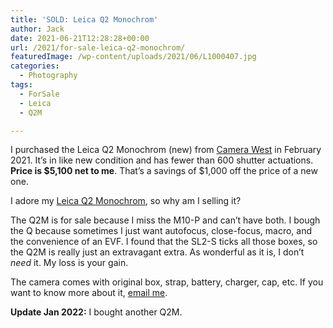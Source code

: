 ```yaml
---
title: 'SOLD: Leica Q2 Monochrom'
author: Jack
date: 2021-06-21T12:28:28+00:00
url: /2021/for-sale-leica-q2-monochrom/
featuredImage: /wp-content/uploads/2021/06/L1000407.jpg
categories:
  - Photography
tags:
  - ForSale
  - Leica
  - Q2M

---
```



I purchased the Leica Q2 Monochrom (new) from [Camera West][1] in February 2021. It’s in like new condition and has fewer than 600 shutter actuations. **Price is $5,100 net to me**. That’s a savings of $1,000 off the price of a new one.

I adore my [Leica Q2 Monochrom][2], so why am I selling it?

The Q2M is for sale because I miss the M10-P and can’t have both. I bough the Q because sometimes I just want autofocus, close-focus, macro, and the convenience of an EVF. I found that the SL2-S ticks all those boxes, so the Q2M is really just an extravagant extra. As wonderful as it is, I don’t _need_ it. My loss is your gain.

The camera comes with original box, strap, battery, charger, cap, etc. If you want to know more about it, [email me][3].

<!--kg-card-end: html-->

**Update Jan 2022:** I bought another Q2M.

 [1]: https://www.camerawest.com
 [2]: https://www.bhphotovideo.com/c/product/1603470-REG/leica_19055_q2_monochrom_digital_camera.html
 [3]: mailto:jack@baty.net
